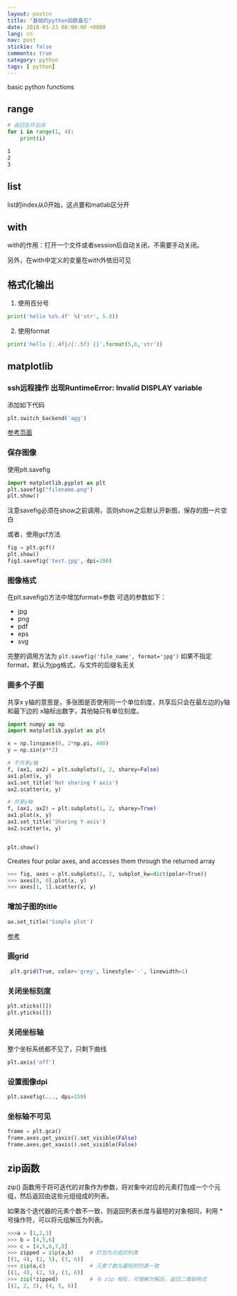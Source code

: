 ```yaml
---
layout: postcn
title: "基础的python函数备忘"
date: 2018-03-23 08:00:00 +0800
lang: cn
nav: post
stickie: false
comments: true
category: python
tags: [ python]
---
```


basic python functions
<!-- more -->

## range
```python
# 返回左开右闭
for i in range(1, 4):
    print(i)
```
```sh
1
2
3
```
## list
list的index从0开始，这点要和matlab区分开

## with
with的作用：打开一个文件或者session后自动关闭，不需要手动关闭。

另外，在with中定义的变量在with外依旧可见

## 格式化输出
1. 使用百分号
```python
print('hello %s%.4f' %('str', 5.0))
```
2. 使用format
```python
print('hello {:.4f}/{:.5f} {}'.format(5,6,'str'))
```

## matplotlib

### ssh远程操作 出现RuntimeError: Invalid DISPLAY variable
添加如下代码
```python
plt.switch_backend('agg')
```
[参考页面](https://www.cnblogs.com/bymo/p/7447409.html)

### 保存图像
使用plt.savefig
```python
import matplotlib.pyplot as plt
plt.savefig("filename.png")
plt.show()
```
注意savefig必须在show之前调用，否则show之后默认开新图，保存的图一片空白

或者，使用gcf方法
```python
fig = plt.gcf()
plt.show()
fig1.savefig('test.jpg', dpi=100)
```

### 图像格式
在plt.savefig()方法中增加format=参数
可选的参数如下：
- jpg
- png
- pdf
- eps
- svg

完整的调用方法为
`plt.savefig('file_name', format='jpg')`
如果不指定format，默认为jpg格式，与文件的后缀名无关

### 画多个子图

共享x y轴的意思是，多张图是否使用同一个单位刻度，共享后只会在最左边的y轴和最下边的
x轴标出数字，其他轴只有单位刻度。
```python
import numpy as np 
import matplotlib.pyplot as plt 

x = np.linspace(0, 2*np.pi, 400)
y = np.sin(x**2)

# 不共享y轴
f, (ax1, ax2) = plt.subplots(1, 2, sharey=False)
ax1.plot(x, y)
ax1.set_title('Not sharing Y axis')
ax2.scatter(x, y)

# 共享y轴
f, (ax1, ax2) = plt.subplots(1, 2, sharey=True)
ax1.plot(x, y)
ax1.set_title('Sharing Y axis')
ax2.scatter(x, y)


plt.show()

```
Creates four polar axes, and accesses them through the returned array
```python
>>> fig, axes = plt.subplots(2, 2, subplot_kw=dict(polar=True))
>>> axes[0, 0].plot(x, y)
>>> axes[1, 1].scatter(x, y)
```

### 增加子图的title
```python
ax.set_title('Simple plot')
```
[参考](https://matplotlib.org/api/_as_gen/matplotlib.pyplot.subplots.html)

### 画grid
```python
 plt.grid(True, color='grey', linestyle='-', linewidth=1)
 ```

 ### 关闭坐标刻度
 ```python
 plt.xticks([])
 plt.yticks([])
 ```

 ### 关闭坐标轴
 整个坐标系统都不见了，只剩下曲线
 ```python
 plt.axis('off')
 ```

 ### 设置图像dpi
 ```python
 plt.savefig(..., dpi=150)
 ```

 ### 坐标轴不可见
 ```python
 frame = plt.gca()
 frame.axes.get_yaxis().set_visible(False)
 frame.axes.get_xaxis().set_visible(False)
 ```
## zip函数
zip() 函数用于将可迭代的对象作为参数，将对象中对应的元素打包成一个个元组，然后返回由这些元组组成的列表。

如果各个迭代器的元素个数不一致，则返回列表长度与最短的对象相同，利用 * 号操作符，可以将元组解压为列表。
```python
>>>a = [1,2,3]
>>> b = [4,5,6]
>>> c = [4,5,6,7,8]
>>> zipped = zip(a,b)     # 打包为元组的列表
[(1, 4), (2, 5), (3, 6)]
>>> zip(a,c)              # 元素个数与最短的列表一致
[(1, 4), (2, 5), (3, 6)]
>>> zip(*zipped)          # 与 zip 相反，可理解为解压，返回二维矩阵式
[(1, 2, 3), (4, 5, 6)]
```
